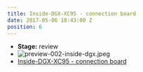 ```yaml
---
title: Inside-DGX-XC95 - connection board
date: 2017-05-06 18:43:00 Z
position: 6
---
```


* **Stage:** review
* ![preview-002-inside-dgx.jpeg](/uploads/Inside-DGX-XC95/preview-002-inside-dgx.jpeg)
* [Inside-DGX-XC95 - connection board](/originals/inside-dgx-xc95/)